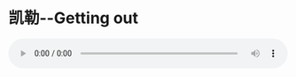 # 凯勒--Getting out

<audio style="width: 100%;" preload="false" controls controlslist="nodownload"><source src="//file.simai.life/audio/mp3/old/12227.mp3" type="audio/mpeg">Your browser does not support the audio element.</audio>


